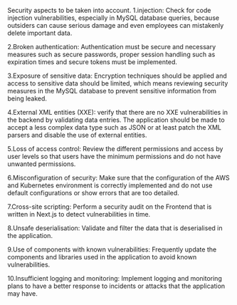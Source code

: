 Security aspects to be taken into account.
1.injection: Check for code injection vulnerabilities, especially in MySQL database queries, because outsiders can cause serious damage and even employees can mistakenly delete important data.

2.Broken authentication: Authentication must be secure and necessary measures such as secure passwords, proper session handling such as expiration times and secure tokens must be implemented.

3.Exposure of sensitive data: Encryption techniques should be applied and access to sensitive data should be limited, which means reviewing security measures in the MySQL database to prevent sensitive information from being leaked.

4.External XML entities (XXE): verify that there are no XXE vulnerabilities in the backend by validating data entries. The application should be made to accept a less complex data type such as JSON or at least patch the XML parsers and disable the use of external entities.

5.Loss of access control: Review the different permissions and access by user levels so that users have the minimum permissions and do not have unwanted permissions.

6.Misconfiguration of security: Make sure that the configuration of the AWS and Kubernetes environment is correctly implemented and do not use default configurations or show errors that are too detailed.

7.Cross-site scripting: Perform a security audit on the Frontend that is written in Next.js to detect vulnerabilities in time.

8.Unsafe deserialisation: Validate and filter the data that is deserialised in the application.

9.Use of components with known vulnerabilities: Frequently update the components and libraries used in the application to avoid known vulnerabilities.

10.Insufficient logging and monitoring: Implement logging and monitoring plans to have a better response to incidents or attacks that the application may have.